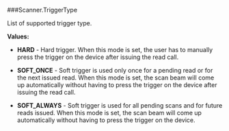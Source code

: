 ###Scanner.TriggerType

List of supported trigger type.

**Values:**

* **HARD** - Hard trigger. When this mode is set, the user has to manually press
 the trigger on the device after issuing the read call.

* **SOFT_ONCE** - Soft trigger is used only once for a pending read or for the next
 issued read. When this mode is set, the scan beam will come up
 automatically without having to press the trigger on the device after issuing the read call.

* **SOFT_ALWAYS** - Soft trigger is used for all pending scans and for future reads
 issued. When this mode is set, the scan beam will come up
 automatically without having to press the trigger on the device.

